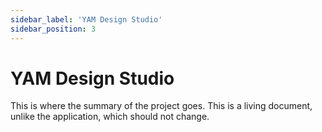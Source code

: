 ```yaml
---
sidebar_label: 'YAM Design Studio'
sidebar_position: 3
---
```


# YAM Design Studio 

This is where the summary of the project goes. This is a living document, unlike the application, which should not change.